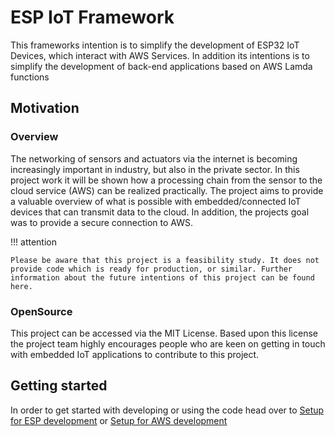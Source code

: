 # ESP IoT Framework

This frameworks intention is to simplify the development of ESP32 IoT Devices, which interact with AWS Services. In addition its intentions is to simplify the development of back-end applications based on AWS Lamda functions

## Motivation

### Overview

The networking of sensors and actuators via the internet is becoming increasingly important in industry, but also in the private sector. In this project work it will be shown how a processing chain from the sensor to the cloud service (AWS) can be realized practically. The project aims to provide a valuable overview of what is possible with embedded/connected IoT devices that can transmit data to the cloud. In addition, the projects goal was to provide a secure connection to AWS.

!!! attention

    Please be aware that this project is a feasibility study. It does not provide code which is ready for production, or similar. Further information about the future intentions of this project can be found here.

### OpenSource

This project can be accessed via the MIT License. Based upon this license the project team highly encourages people who are keen on getting in touch with embedded IoT applications to contribute to this project.

## Getting started

In order to get started with developing or using the code head over to [Setup for ESP development](setup/setup_esp.md) or [Setup for AWS development](setup/setup_aws.md)